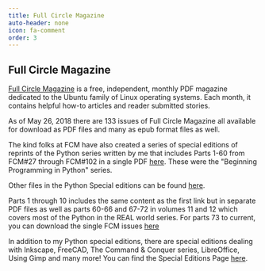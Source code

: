 ```yaml
---
title: Full Circle Magazine
auto-header: none
icon: fa-comment
order: 3
---
```

## Full Circle Magazine

[Full Circle Magazine](https://fullcirclemagazine.org/) is a free, independent, monthly PDF magazine dedicated to the Ubuntu family of Linux operating systems. Each month, it contains helpful how-to articles and reader submitted stories. 

As of May 26, 2018 there are 133 issues of Full Circle Magazine all available for download as PDF files and many as epub format files as well.

The kind folks at FCM have also created a series of special editions of reprints of the Python series written by me that includes Parts 1-60 from FCM#27 through FCM#102 in a single PDF [here](http://dl.fullcirclemagazine.org/issuePC01_en.pdf). These were the "Beginning Programming in Python" series.

Other files in the Python Special editions can be found [here](https://fullcirclemagazine.org/python-special-editions/). 

Parts 1 through 10 includes the same content as the first link but in separate PDF files as well as parts 60-66 and 67-72 in volumes 11 and 12 which covers most of the Python in the REAL world series.  For parts 73 to current, you can download the single FCM issues [here](https://fullcirclemagazine.org/downloads/)

In addition to my Python special editions, there are special editions dealing with Inkscape, FreeCAD, The Command & Conquer series, LibreOffice, Using Gimp and many more! You can find the Special Editions Page [here](https://fullcirclemagazine.org/special-editions/).


